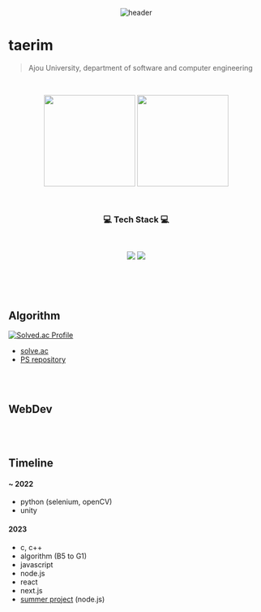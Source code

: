 
<div align="center">

  ![header](https://capsule-render.vercel.app/api?type=waving&color=gradient&height=210&section=header&text=허태림&fontSize=50&fontAlign=80)

</div>
  
taerim
====

> Ajou University, department of software and computer engineering

<br>


<div align="center">
  
  <a href="https://github.com/taerim0"><img align="center" style="height:180px" src="https://github-readme-stats.vercel.app/api?username=taerim0&show_icons=true&include_all_commits=true&theme=onedark&hide_border=false"/></a>
  <a href="https://github.com/taerim0"><img align="center" style="height:180px" src="https://github-readme-stats.vercel.app/api/top-langs/?username=taerim0&layout=compact&theme=onedark&hide_border=false" /></a> 

</div>
<br>
<div align="center">
  
  <h3 align="center"> 💻 Tech Stack 💻 </h3>
  <br>

  <a><img src="https://img.shields.io/badge/c-%2300599C.svg?style=for-the-badge&logo=c&logoColor=white"/></a>
  <a><img src="https://img.shields.io/badge/c++-%2300599C.svg?style=for-the-badge&logo=c%2B%2B&logoColor=white"/></a>
  
  <br>
</div>
<br>

<br>

## Algorithm

<div align="left">
  
  [![Solved.ac Profile](http://mazassumnida.wtf/api/generate_badge?boj=taerim0)](https://solved.ac/taerim0)

  </div>
  

- [solve.ac](https://solved.ac/profile/taerim0)
- [PS repository](https://github.com/taerim0/baekjoon)

<br>

<br>

## WebDev
<br>


<br>

## Timeline

#### ~ 2022
- python (selenium, openCV)
- unity

#### 2023
- c, c++
- algorithm (B5 to G1)
- javascript
- node.js
- react
- next.js
- [summer project](https://sites.google.com/ajou.ac.kr/mks/%ED%99%88/2023%EB%85%84-%ED%95%98%EA%B3%84-%EB%AA%A8%EA%B0%81%EC%86%8C/9-%EC%9E%A5%EB%A0%A4-%EB%B8%94%EB%A3%A8%EB%B2%A0%EB%A6%AC%EC%8A%A4%EB%AC%B4%EB%94%94?authuser=0) (node.js)
